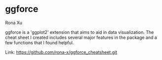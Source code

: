 # ggforce

Rona Xu

ggforce is a 'ggplot2' extension that aims to aid in data visualization. The cheat sheet I created includes several major features in the package and a few functions that I found helpful.

Link: https://github.com/rona-x/ggforce_cheatsheet.git
